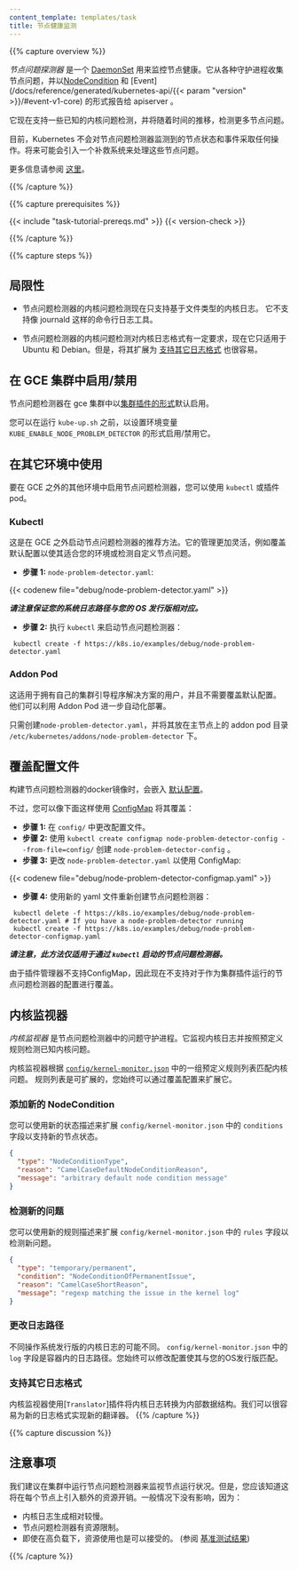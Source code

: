 ```yaml
---
content_template: templates/task
title: 节点健康监测
---
```

<!-- 
---
reviewers:
- Random-Liu
- dchen1107
content_template: templates/task
title: Monitor Node Health
--- 
-->

{{% capture overview %}}

*节点问题探测器* 是一个 [DaemonSet](/docs/concepts/workloads/controllers/daemonset/) 用来监控节点健康。它从各种守护进程收集节点问题，并以[NodeCondition](/docs/concepts/architecture/nodes/#condition) 和 [Event](/docs/reference/generated/kubernetes-api/{{< param "version" >}}/#event-v1-core) 的形式报告给 apiserver 。 
<!-- 
*Node problem detector* is a [DaemonSet](/docs/concepts/workloads/controllers/daemonset/) monitoring the
node health. It collects node problems from various daemons and reports them
to the apiserver as [NodeCondition](/docs/concepts/architecture/nodes/#condition)
and [Event](/docs/reference/generated/kubernetes-api/{{< param "version" >}}/#event-v1-core). 
-->

<!-- 
It supports some known kernel issue detection now, and will detect more and
more node problems over time. 
-->
它现在支持一些已知的内核问题检测，并将随着时间的推移，检测更多节点问题。

<!-- 
Currently Kubernetes won't take any action on the node conditions and events
generated by node problem detector. In the future, a remedy system could be
introduced to deal with node problems. 
-->
目前，Kubernetes 不会对节点问题检测器监测到的节点状态和事件采取任何操作。将来可能会引入一个补救系统来处理这些节点问题。

<!-- 
See more information
[here](https://github.com/kubernetes/node-problem-detector). 
-->
更多信息请参阅 [这里](https://github.com/kubernetes/node-problem-detector)。

{{% /capture %}}

{{% capture prerequisites %}}

{{< include "task-tutorial-prereqs.md" >}} {{< version-check >}}

{{% /capture %}}

{{% capture steps %}}

<!-- 
## Limitations 
-->
## 局限性

<!-- 
* The kernel issue detection of node problem detector only supports file based
kernel log now. It doesn't support log tools like journald. 
-->
* 节点问题检测器的内核问题检测现在只支持基于文件类型的内核日志。 它不支持像 journald 这样的命令行日志工具。

<!-- 
* The kernel issue detection of node problem detector has assumption on kernel
log format, and now it only works on Ubuntu and Debian. However, it is easy to extend
it to [support other log format](/docs/tasks/debug-application-cluster/monitor-node-health/#support-other-log-format). 
-->
* 节点问题检测器的内核问题检测对内核日志格式有一定要求，现在它只适用于 Ubuntu 和 Debian。但是，将其扩展为 [支持其它日志格式](/docs/tasks/debug-application-cluster/monitor-node-health/#support-other-log-format) 也很容易。

<!-- 
## Enable/Disable in GCE cluster 
-->
## 在 GCE 集群中启用/禁用

<!-- 
Node problem detector is [running as a cluster addon](/docs/setup/cluster-large/#addon-resources) enabled by default in the
gce cluster. 
-->
节点问题检测器在 gce 集群中以[集群插件的形式](/docs/setup/cluster-large/#addon-resources)默认启用。

<!-- 
You can enable/disable it by setting the environment variable
`KUBE_ENABLE_NODE_PROBLEM_DETECTOR` before `kube-up.sh`. 
-->
您可以在运行 `kube-up.sh` 之前，以设置环境变量 `KUBE_ENABLE_NODE_PROBLEM_DETECTOR` 的形式启用/禁用它。

<!-- 
## Use in Other Environment 
-->
## 在其它环境中使用

<!-- 
To enable node problem detector in other environment outside of GCE, you can use
either `kubectl` or addon pod. 
-->
要在 GCE 之外的其他环境中启用节点问题检测器，您可以使用 `kubectl` 或插件 pod。

<!-- 
### Kubectl 
-->
### Kubectl

<!-- 
This is the recommended way to start node problem detector outside of GCE. It
provides more flexible management, such as overwriting the default
configuration to fit it into your environment or detect
customized node problems. 
-->
这是在 GCE 之外启动节点问题检测器的推荐方法。它的管理更加灵活，例如覆盖默认配置以使其适合您的环境或检测自定义节点问题。

<!-- 
* **Step 1:** `node-problem-detector.yaml`: 
-->
* **步骤 1:** `node-problem-detector.yaml`:

{{< codenew file="debug/node-problem-detector.yaml" >}}


<!-- 
***Notice that you should make sure the system log directory is right for your
OS distro.*** 
-->
***请注意保证您的系统日志路径与您的 OS 发行版相对应。***

<!-- 
* **Step 2:** Start node problem detector with `kubectl`: 
-->
* **步骤 2:** 执行 `kubectl` 来启动节点问题检测器：

```shell
 kubectl create -f https://k8s.io/examples/debug/node-problem-detector.yaml
```

<!-- 
### Addon Pod 
-->
### Addon Pod

<!-- 
This is for those who have their own cluster bootstrap solution, and don't need
to overwrite the default configuration. They could leverage the addon pod to
further automate the deployment. 
-->
这适用于拥有自己的集群引导程序解决方案的用户，并且不需要覆盖默认配置。 他们可以利用 Addon Pod 进一步自动化部署。

<!-- 
Just create `node-problem-detector.yaml`, and put it under the addon pods directory
`/etc/kubernetes/addons/node-problem-detector` on master node. 
-->
只需创建`node-problem-detector.yaml`，并将其放在主节点上的 addon pod 目录 `/etc/kubernetes/addons/node-problem-detector` 下。


<!-- 
## Overwrite the Configuration 
-->
## 覆盖配置文件

<!-- 
The [default configuration](https://github.com/kubernetes/node-problem-detector/tree/v0.1/config)
is embedded when building the docker image of node problem detector. 
-->
构建节点问题检测器的docker镜像时，会嵌入 [默认配置](https://github.com/kubernetes/node-problem-detector/tree/v0.1/config)。

<!-- 
However, you can use [ConfigMap](/docs/tasks/configure-pod-container/configure-pod-configmap/) to overwrite it
following the steps: 
-->
不过，您可以像下面这样使用 [ConfigMap](/docs/tasks/configure-pod-container/configure-pod-configmap/) 将其覆盖：

<!-- 
* **Step 1:** Change the config files in `config/`.
* **Step 2:** Create the ConfigMap `node-problem-detector-config` with `kubectl create configmap
node-problem-detector-config --from-file=config/`.
* **Step 3:** Change the `node-problem-detector.yaml` to use the ConfigMap:
 -->
* **步骤 1:** 在 `config/` 中更改配置文件。
* **步骤 2:** 使用 `kubectl create configmap node-problem-detector-config --from-file=config/` 创建 `node-problem-detector-config` 。
* **步骤 3:** 更改 `node-problem-detector.yaml` 以使用 ConfigMap:

{{< codenew file="debug/node-problem-detector-configmap.yaml" >}}


<!-- 
* **Step 4:** Re-create the node problem detector with the new yaml file: 
-->
* **步骤 4:** 使用新的 yaml 文件重新创建节点问题检测器：

```shell
 kubectl delete -f https://k8s.io/examples/debug/node-problem-detector.yaml # If you have a node-problem-detector running
 kubectl create -f https://k8s.io/examples/debug/node-problem-detector-configmap.yaml
```

<!-- 
***Notice that this approach only applies to node problem detector started with `kubectl`.*** 
-->
***请注意，此方法仅适用于通过 `kubectl` 启动的节点问题检测器。***

<!-- 
For node problem detector running as cluster addon, because addon manager doesn't support
ConfigMap, configuration overwriting is not supported now. 
-->
由于插件管理器不支持ConfigMap，因此现在不支持对于作为集群插件运行的节点问题检测器的配置进行覆盖。

<!-- 
## Kernel Monitor 
-->
## 内核监视器

<!-- 
*Kernel Monitor* is a problem daemon in node problem detector. It monitors kernel log
and detects known kernel issues following predefined rules. 
-->
*内核监视器* 是节点问题检测器中的问题守护进程。它监视内核日志并按照预定义规则检测已知内核问题。

<!-- 
The Kernel Monitor matches kernel issues according to a set of predefined rule list in
[`config/kernel-monitor.json`](https://github.com/kubernetes/node-problem-detector/blob/v0.1/config/kernel-monitor.json).
The rule list is extensible, and you can always extend it by overwriting the
configuration. 
-->
内核监视器根据 [`config/kernel-monitor.json`](https://github.com/kubernetes/node-problem-detector/blob/v0.1/config/kernel-monitor.json) 中的一组预定义规则列表匹配内核问题。
规则列表是可扩展的，您始终可以通过覆盖配置来扩展它。

<!-- 
### Add New NodeConditions 
-->
### 添加新的 NodeCondition

<!-- 
To support new node conditions, you can extend the `conditions` field in
`config/kernel-monitor.json` with new condition definition: 
-->
您可以使用新的状态描述来扩展 `config/kernel-monitor.json` 中的 `conditions` 字段以支持新的节点状态。

```json
{
  "type": "NodeConditionType",
  "reason": "CamelCaseDefaultNodeConditionReason",
  "message": "arbitrary default node condition message"
}
```

<!-- 
### Detect New Problems 
-->
### 检测新的问题

<!-- 
To detect new problems, you can extend the `rules` field in `config/kernel-monitor.json`
with new rule definition: 
-->
您可以使用新的规则描述来扩展 `config/kernel-monitor.json` 中的 `rules` 字段以检测新问题。

```json
{
  "type": "temporary/permanent",
  "condition": "NodeConditionOfPermanentIssue",
  "reason": "CamelCaseShortReason",
  "message": "regexp matching the issue in the kernel log"
}
```

<!-- 
### Change Log Path 
-->
### 更改日志路径

<!-- 
Kernel log in different OS distros may locate in different path. The `log`
field in `config/kernel-monitor.json` is the log path inside the container.
You can always configure it to match your OS distro. 
-->
不同操作系统发行版的内核日志的可能不同。 `config/kernel-monitor.json` 中的 `log` 字段是容器内的日志路径。您始终可以修改配置使其与您的OS发行版匹配。

<!-- 
### Support Other Log Format 
-->
### 支持其它日志格式

<!-- 
Kernel monitor uses [`Translator`](https://github.com/kubernetes/node-problem-detector/blob/v0.1/pkg/kernelmonitor/translator/translator.go)
plugin to translate kernel log the internal data structure. It is easy to
implement a new translator for a new log format. 
-->
内核监视器使用[`Translator`]插件将内核日志转换为内部数据结构。我们可以很容易为新的日志格式实现新的翻译器。
{{% /capture %}}

{{% capture discussion %}}

<!-- 
## Caveats 
-->
## 注意事项 

<!-- 
It is recommended to run the node problem detector in your cluster to monitor
the node health. However, you should be aware that this will introduce extra
resource overhead on each node. Usually this is fine, because: 
-->
我们建议在集群中运行节点问题检测器来监视节点运行状况。但是，您应该知道这将在每个节点上引入额外的资源开销。一般情况下没有影响，因为：

<!-- 
* The kernel log is generated relatively slowly.
* Resource limit is set for node problem detector.
* Even under high load, the resource usage is acceptable.
(see [benchmark result](https://github.com/kubernetes/node-problem-detector/issues/2#issuecomment-220255629)) 
-->
* 内核日志生成相对较慢。
* 节点问题检测器有资源限制。
* 即使在高负载下，资源使用也是可以接受的。
(参阅 [基准测试结果](https://github.com/kubernetes/node-problem-detector/issues/2#issuecomment-220255629)) 

{{% /capture %}}
